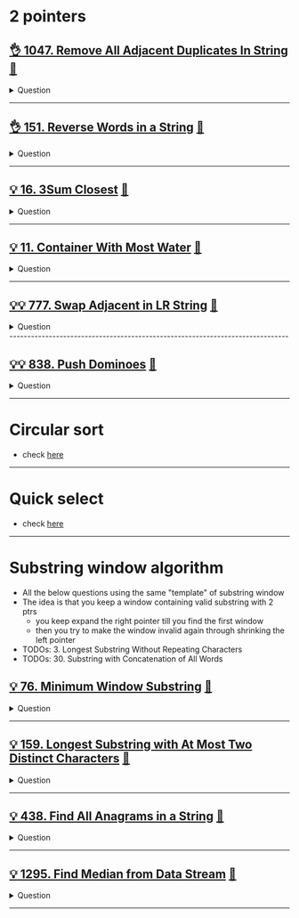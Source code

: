 # 2 pointers

## [:ok_hand: 1047. Remove All Adjacent Duplicates In String](https://leetcode.com/problems/remove-all-adjacent-duplicates-in-string/) [:dart:](remove_all_adjacent_duplicates.h)

<details><summary markdown="span">Question</summary>

```markdown
You are given a string s consisting of lowercase English letters.
A duplicate removal consists of choosing two adjacent and equal letters and removing them.

We repeatedly make duplicate removals on s until we no longer can.

Return the final string after all such duplicate removals have been made.
It can be proven that the answer is unique.

Input: s = "abbaca"
Output: "ca"

Input: s = "azxxxzy"
Output: "azxzy"
```

</details>

------------------------------------------------------------------------------

## [:ok_hand: 151. Reverse Words in a String](https://leetcode.com/problems/reverse-words-in-a-string/) [:dart:](reverse_words_in_a_string.h)

<details><summary markdown="span">Question</summary>

```markdown
Given an input string s, reverse the order of the words.

A word is defined as a sequence of non-space characters.
The words in s will be separated by at least one space.

Return a string of the words in reverse order concatenated by a single space.

Input: s = "  hello world  "
Output: "world hello"
Explanation: Your reversed string should not contain leading or trailing spaces.
```

</details>

------------------------------------------------------------------------------


## [:bulb: 16. 3Sum Closest](https://leetcode.com/problems/3sum-closest/) [:dart:](3sum_closest.h)

<details><summary markdown="span">Question</summary>

```markdown
Given an integer array nums of length n and an integer target,
find three integers in nums such that the sum is closest to target.

Return the sum of the three integers.
You may assume that each input would have exactly one solution.

Input: nums = [-1,2,1,-4], target = 1
Output: 2
Explanation: The sum that is closest to the target is 2. (-1 + 2 + 1 = 2).
```

</details>

------------------------------------------------------------------------------

## [:bulb: 11. Container With Most Water](https://leetcode.com/problems/container-with-most-water/) [:dart:](container_with_most_water.h)

<details><summary markdown="span">Question</summary>

```markdown
You are given an integer array height of length n.
Find two lines that together with the x-axis form a container,
such that the container contains the most water.

Return the maximum amount of water a container can store.
Notice that you may not slant the container.

Input: height = [1,8,6,2,5,4,8,3,7]
Output: 49

[1,8,6,2,5,4,8,3,7]
   ^_____________^  yields 7 * 7 = 49, which is the maxArea
```

</details>

------------------------------------------------------------------------------

## [:bulb::bulb: 777. Swap Adjacent in LR String](https://leetcode.com/problems/swap-adjacent-in-lr-string/) [:dart:](swap_adj_in_lr_string.h)

<details><summary markdown="span">Question</summary>

```markdown
In a string composed of 'L', 'R', and 'X' characters, like "RXXLRXRXL"

a move consists of either
- replacing one occurrence of "XL" with "LX", or
- replacing one occurrence of "RX" with "XR".

Given the starting string start and the ending string end,
return True if and only if there exists a sequence of moves to
transform start to end.

(Note: LX in start can't transform to XL in end, only XL in start can
 transform to LX in end!)


Input: start = "RXXLRXRXL", end = "XRLXXRRLX"
Output: true
Explanation: We can transform start to end following these steps:
RXXLRXRXL ->
XRXLRXRXL ->
XRLXRXRXL ->
XRLXXRRXL ->
XRLXXRRLX

```

</details>
------------------------------------------------------------------------------

## [:bulb::bulb: 838. Push Dominoes](https://leetcode.com/problems/push-dominoes/) [:dart:](push_dominoes.h)

<details><summary markdown="span">Question</summary>

```markdown
There are n dominoes in a line
- dominoes[i] = 'L', if the ith domino has fallen to the left,
- dominoes[i] = 'R', if the ith domino has fallen to the right, and
- dominoes[i] = '.', if the ith domino has not been pushed.

- After each second, each domino that is falling to the left pushes the adjacent domino on the left.
- Similarly, the dominoes falling to the right push their adjacent dominoes standing on the right.
- When a non-fallen domino has dominoes falling on it from both sides, it stays still due to the balance of the forces.
- For the purposes of this question, we will consider that a falling domino expends no additional force to a falling or already fallen domino.

Return a string representing the final state.

Input: dominoes = ".L.R...LR..L.."
Output:           "LL.RR.LLRRLL.."

```

</details>

------------------------------------------------------------------------------

# Circular sort

- check [here](../sorting/README.md#circular-sort)

------------------------------------------------------------------------------

# Quick select

- check [here](../sorting/README.md#quick-select)

------------------------------------------------------------------------------

# Substring window algorithm

- All the below questions using the same "template" of substring window
- The idea is that you keep a window containing valid substring with 2 ptrs
  - you keep expand the right pointer till you find the first window
  - then you try to make the window invalid again through shrinking the left pointer
- TODOs: 3. Longest Substring Without Repeating Characters
- TODOs: 30. Substring with Concatenation of All Words

## [:bulb: 76. Minimum Window Substring](https://leetcode.com/problems/minimum-window-substring/) [:dart:](min_window_substr.h)

<details><summary markdown="span">Question</summary>

```markdown
Given two strings s and t of lengths m and n respectively,
return the minimum window substring of s such that every character in t
(including duplicates) is included in the window.

If there is no such substring, return the empty string "".

The testcases will be generated such that the answer is unique.

Note: A substring is a contiguous sequence of characters within the string.

Input: s = "ADOBECODEBANC", t = "ABC"
Output: "BANC"
Explanation: The minimum window substring "BANC" includes 'A', 'B', and 'C' from string t.
```

</details>

------------------------------------------------------------------------------

## [:bulb: 159. Longest Substring with At Most Two Distinct Characters](https://leetcode.com/problems/longest-substring-with-at-most-two-distinct-characters/) [:dart:](longest_substr_with_at_most_2_uniq.h)

<details><summary markdown="span">Question</summary>

```markdown
Given a string s, return the length of the longest substring that contains at most two distinct characters.

Input: s = "eceba"
Output: 3
Explanation: The substring is "ece" which its length is 3.

Input: s = "ccaabbb"
Output: 5
Explanation: The substring is "aabbb" which its length is 5.
```

</details>

------------------------------------------------------------------------------

## [:bulb: 438. Find All Anagrams in a String](https://leetcode.com/problems/find-all-anagrams-in-a-string/) [:dart:](find_all_anagram.h)

<details><summary markdown="span">Question</summary>

```markdown
Input: s = "cbaebabacd", p = "abc"
Output: [0,6]

Explanation:
- The substring with start index = 0 is "cba", which is an anagram of "abc".
- The substring with start index = 6 is "bac", which is an anagram of "abc".

Input: s = "abab", p = "ab"
Output: [0,1,2]
- The substring with start index = 0 is "ab", which is an anagram of "ab".
- The substring with start index = 1 is "ba", which is an anagram of "ab".
- The substring with start index = 2 is "ab", which is an anagram of "ab".
```

</details>

------------------------------------------------------------------------------

## [:bulb: 1295. Find Median from Data Stream](https://leetcode.com/problems/find-median-from-data-stream/) [:dart:](median_from_stream.h)

<details><summary markdown="span">Question</summary>

```markdown
The median is the middle value in an ordered integer list.

If the size of the list is even, there is no middle value,
and the median is the mean of the two middle values.

For example, for arr = [2,3,4], the median is 3.
For example, for arr = [2,3], the median is (2 + 3) / 2 = 2.5.
Implement the MedianFinder class:

MedianFinder() initializes the MedianFinder object.
void addNum(int num)
- adds the integer num from the data stream to the data structure.
double findMedian()
- returns the median of all elements so far.

Answers within 10-5 of the actual answer will be accepted.
```

</details>

------------------------------------------------------------------------------